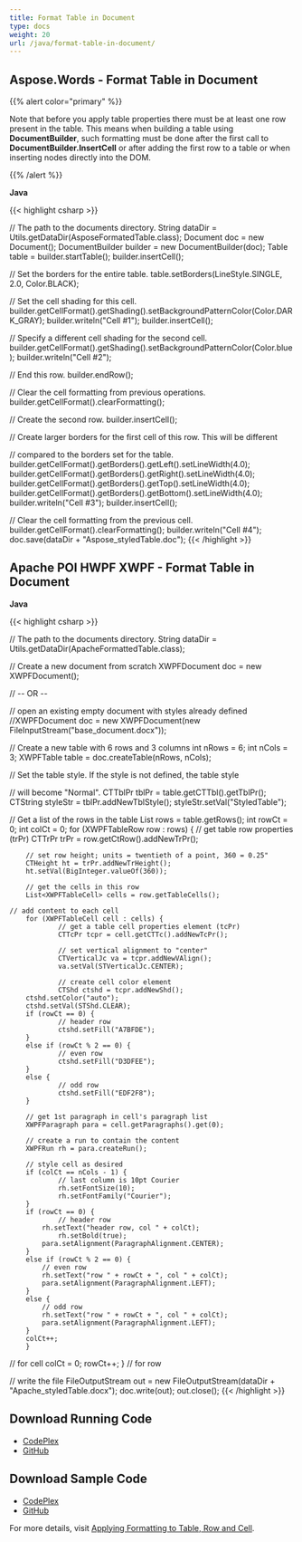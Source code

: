 ```yaml
---
title: Format Table in Document
type: docs
weight: 20
url: /java/format-table-in-document/
---
```


## **Aspose.Words - Format Table in Document**

{{% alert color="primary" %}} 

Note that before you apply table properties there must be at least one row present in the table. This means when building a table using **DocumentBuilder**, such formatting must be done after the first call to **DocumentBuilder.InsertCell** or after adding the first row to a table or when inserting nodes directly into the DOM.

{{% /alert %}} 

**Java**

{{< highlight csharp >}}

// The path to the documents directory.
String dataDir = Utils.getDataDir(AsposeFormatedTable.class);
Document doc = new Document();
DocumentBuilder builder = new DocumentBuilder(doc);
Table table = builder.startTable();
builder.insertCell();

// Set the borders for the entire table.
table.setBorders(LineStyle.SINGLE, 2.0, Color.BLACK);

// Set the cell shading for this cell.
builder.getCellFormat().getShading().setBackgroundPatternColor(Color.DARK_GRAY);
builder.writeln("Cell #1");
builder.insertCell();

// Specify a different cell shading for the second cell.
builder.getCellFormat().getShading().setBackgroundPatternColor(Color.blue);
builder.writeln("Cell #2");

// End this row.
builder.endRow();

// Clear the cell formatting from previous operations.
builder.getCellFormat().clearFormatting();

// Create the second row.
builder.insertCell();

// Create larger borders for the first cell of this row. This will be different

// compared to the borders set for the table.
builder.getCellFormat().getBorders().getLeft().setLineWidth(4.0);
builder.getCellFormat().getBorders().getRight().setLineWidth(4.0);
builder.getCellFormat().getBorders().getTop().setLineWidth(4.0);
builder.getCellFormat().getBorders().getBottom().setLineWidth(4.0);
builder.writeln("Cell #3");
builder.insertCell();

// Clear the cell formatting from the previous cell.
builder.getCellFormat().clearFormatting();
builder.writeln("Cell #4");
doc.save(dataDir + "Aspose_styledTable.doc");
{{< /highlight >}}

## **Apache POI HWPF XWPF - Format Table in Document**

**Java**

{{< highlight csharp >}}

// The path to the documents directory.
String dataDir = Utils.getDataDir(ApacheFormattedTable.class);

// Create a new document from scratch
XWPFDocument doc = new XWPFDocument();

// -- OR --

// open an existing empty document with styles already defined
//XWPFDocument doc = new XWPFDocument(new FileInputStream("base_document.docx"));

// Create a new table with 6 rows and 3 columns
int nRows = 6;
int nCols = 3;
XWPFTable table = doc.createTable(nRows, nCols);

// Set the table style. If the style is not defined, the table style

// will become "Normal".
CTTblPr tblPr = table.getCTTbl().getTblPr();
CTString styleStr = tblPr.addNewTblStyle();
styleStr.setVal("StyledTable");

// Get a list of the rows in the table
List<XWPFTableRow> rows = table.getRows();
int rowCt = 0;
int colCt = 0;
for (XWPFTableRow row : rows) {
        // get table row properties (trPr)
        CTTrPr trPr = row.getCtRow().addNewTrPr();

        // set row height; units = twentieth of a point, 360 = 0.25"
        CTHeight ht = trPr.addNewTrHeight();
        ht.setVal(BigInteger.valueOf(360));

        // get the cells in this row
        List<XWPFTableCell> cells = row.getTableCells();

    // add content to each cell
        for (XWPFTableCell cell : cells) {
                // get a table cell properties element (tcPr)
                CTTcPr tcpr = cell.getCTTc().addNewTcPr();

                // set vertical alignment to "center"
                CTVerticalJc va = tcpr.addNewVAlign();
                va.setVal(STVerticalJc.CENTER);

                // create cell color element
                CTShd ctshd = tcpr.addNewShd();
        ctshd.setColor("auto");
        ctshd.setVal(STShd.CLEAR);
        if (rowCt == 0) {
                // header row
                ctshd.setFill("A7BFDE");
        }
        else if (rowCt % 2 == 0) {
                // even row
                ctshd.setFill("D3DFEE");
        }
        else {
                // odd row
                ctshd.setFill("EDF2F8");
        }

        // get 1st paragraph in cell's paragraph list
        XWPFParagraph para = cell.getParagraphs().get(0);

        // create a run to contain the content
        XWPFRun rh = para.createRun();

        // style cell as desired
        if (colCt == nCols - 1) {
                // last column is 10pt Courier
                rh.setFontSize(10);
                rh.setFontFamily("Courier");
        }
        if (rowCt == 0) {
                // header row
            rh.setText("header row, col " + colCt);
                rh.setBold(true);
            para.setAlignment(ParagraphAlignment.CENTER);
        }
        else if (rowCt % 2 == 0) {
            // even row
            rh.setText("row " + rowCt + ", col " + colCt);
            para.setAlignment(ParagraphAlignment.LEFT);
        }
        else {
            // odd row
            rh.setText("row " + rowCt + ", col " + colCt);
            para.setAlignment(ParagraphAlignment.LEFT);
        }
        colCt++;
        }
 // for cell
        colCt = 0;
        rowCt++;
}
 // for row

// write the file
FileOutputStream out = new FileOutputStream(dataDir + "Apache_styledTable.docx");
doc.write(out);
out.close();
{{< /highlight >}}

## **Download Running Code**

- [CodePlex](https://asposewordsjavaapachepoi.codeplex.com/releases/view/618321)
- [GitHub](https://github.com/aspose-words/Aspose.Words-for-Java/releases/tag/Aspose.Words_Java_for_Apache_POI_WP-v1.0.0)

## **Download Sample Code**

- [CodePlex](https://asposewordsjavaapachepoi.codeplex.com/SourceControl/latest#src/main/java/com/aspose/words/examples/featurescomparison/tables/)
- [GitHub](https://github.com/aspose-words/Aspose.Words-for-Java/tree/master/Plugins/Aspose_Words_for_Apache_POI/src/main/java/com/aspose/words/examples/featurescomparison/tables)

For more details, visit [Applying Formatting to Table, Row and Cell](/words/java/applying-formatting-to-table-row-and-cell/).
